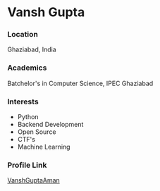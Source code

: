 # Vansh Gupta

### Location

Ghaziabad, India

### Academics

Batchelor's in Computer Science, IPEC Ghaziabad

### Interests

- Python
- Backend Development
- Open Source
- CTF's
- Machine Learning

### Profile Link

[VanshGuptaAman](https://github.com/VanshGuptaAman)